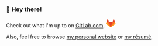 ### :wave: **Hey there!**

Check out what I'm up to on [GitLab.com](https://gitlab.com/nfriend).
<img height="24" src="gitlab-icon-rgb.svg" />

Also, feel free to browse [my personal website](https://nathanfriend.io) or [my résumé](https://resume.nathanfriend.io/).
